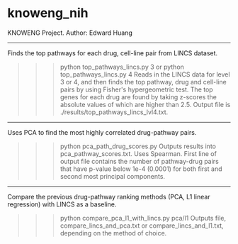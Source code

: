 # knoweng_nih
KNOWENG Project.
Author: Edward Huang

______________________________________
Finds the top pathways for each drug, cell-line pair from LINCS dataset.
>>> python top_pathways_lincs.py 3
or
>>> python top_pathways_lincs.py 4
Reads in the LINCS data for level 3 or 4, and then finds the top pathway, drug
and cell-line pairs by using Fisher's hypergeometric test. The top genes for
each drug are found by taking z-scores the absolute values of which are higher
than 2.5. Output file is ./results/top_pathways_lincs_lvl4.txt.

______________________________________
Uses PCA to find the most highly correlated drug-pathway pairs.
>>> python pca_path_drug_scores.py
Outputs results into pca_pathway_scores.txt.
Uses Spearman. First line of output file contains the number of pathway-drug
pairs that have p-value below 1e-4 (0.0001) for both first and second most
principal components.

______________________________________
Compare the previous drug-pathway ranking methods (PCA, L1 linear regression)
with LINCS as a baseline.
>>> python compare_pca_l1_with_lincs.py pca/l1
Outputs file, compare_lincs_and_pca.txt or compare_lincs_and_l1.txt, depending
on the method of choice.